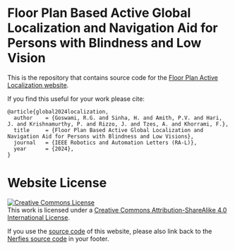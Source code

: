 # Floor Plan Based Active Global Localization and Navigation Aid for Persons with Blindness and Low Vision

This is the repository that contains source code for the [Floor Plan Active Localization website](https://raktimgg.github.io/FloorPlanActiveLocalization.io/).

If you find this useful for your work please cite:
```
@article{global2024localization,
  author    = {Goswami, R.G. and Sinha, H. and Amith, P.V. and Hari, J. and Krishnamurthy, P. and Rizzo, J. and Tzes, A. and Khorrami, F.},
  title     = {Floor Plan Based Active Global Localization and Navigation Aid for Persons with Blindness and Low Visions},
  journal   = {IEEE Robotics and Automation Letters (RA-L)},
  year      = {2024},
}
```

# Website License
<a rel="license" href="http://creativecommons.org/licenses/by-sa/4.0/"><img alt="Creative Commons License" style="border-width:0" src="https://i.creativecommons.org/l/by-sa/4.0/88x31.png" /></a><br />This work is licensed under a <a rel="license" href="http://creativecommons.org/licenses/by-sa/4.0/">Creative Commons Attribution-ShareAlike 4.0 International License</a>.

If you use the [source code](https://raktimgg.github.io/FloorPlanActiveLocalization.io/) of this website, please also link back to the [Nerfies source code](https://github.com/nerfies/nerfies.github.io) in your footer.